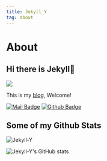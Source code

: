 ```yaml
---
title: Jekyll_Y
tag: about
---
```

# About

## Hi there is Jekyll👋

<img src="https://ghchart.rshah.org/F19EC2/Jekyll-Y" />

This is my [blog](https://jekyll-y.github.io/), Welcome!

[![Mail Badge](https://img.shields.io/badge/-2899309225@qq.com-c14438?style=flat&logo=Gmail&logoColor=white&link=mailto:2899309225@qq.com)](mailto:2899309225@qq.com)
[![Github Badge](https://img.shields.io/badge/-Jekyll-grey?style=flat&logo=github&logoColor=white&link=https://github.com/Jekyll-Y/)](https://www.github.com/Jekyll-Y/)

## Some of my Github Stats
<p align=left> <img src=https://komarev.com/ghpvc/?username=Jekyll-Y alt=Jekyll-Y /> </p>

![Jekyll-Y's GitHub stats](https://github-readme-stats.vercel.app/api?username=Jekyll-Y&show_icons=true&theme=dracula)

